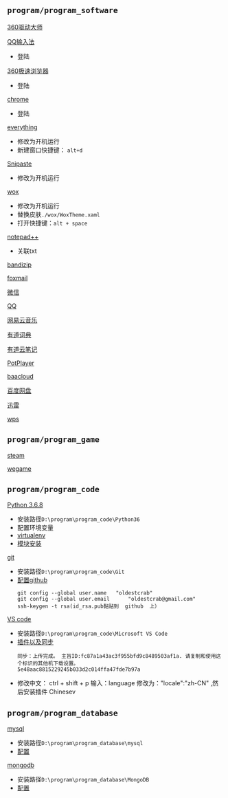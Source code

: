 
## `program/program_software`
[360驱动大师](http://www.360.cn/qudongdashi/)

[QQ输入法](http://qq.pinyin.cn)
- 登陆


[360极速浏览器](https://browser.360.cn/ee/)
- 登陆


[chrome](https://www.google.cn/intl/zh-CN/chrome/)
- 登陆

[everything](http://www.voidtools.com/downloads/)
- 修改为开机运行
- 新建窗口快捷键： `alt+d`


[Snipaste](https://zh.snipaste.com/index.html)
- 修改为开机运行


[wox](https://github.com/Wox-launcher/Wox/releases)
- 修改为开机运行
- 替换皮肤`./wox/WoxTheme.xaml`
- 打开快捷键：`alt + space`


[notepad++](https://notepad-plus-plus.org)
- 关联txt


[bandizip](https://www.bandisoft.com/bandizip/)

[foxmail](https://www.foxmail.com)

[微信](https://pc.weixin.qq.com)

[QQ](https://office.qq.com)

[网易云音乐](https://music.163.com)

[有道词典](http://cidian.youdao.com)

[有道云笔记](http://note.youdao.com)

[PotPlayer](https://daumpotplayer.com/download/)

[baacloud](https://www.baacloud37.com/shiyong.php)

[百度网盘](http://pan.baidu.com/download)

[迅雷](https://www.xunlei.com)

[wps](https://www.wps.cn)

## `program/program_game`
[steam](https://store.steampowered.com)

[wegame](https://www.wegame.com.cn)

## `program/program_code`
[Python 3.6.8](https://www.python.org/downloads/windows/)
- 安装路径`D:\program\program_code\Python36`
- 配置环境变量
- [virtualenv](/python/example/virtualenv_基础和virtualenvwrapper.md)
- [模块安装](/python/example/模块安装.md)


[git](https://git-scm.com/downloads)
- 安装路径`D:\program\program_code\Git`
- [配置github](/git/github基础.md)
    ```git
    git config --global user.name   "oldestcrab"
    git config --global user.email      "oldestcrab@gmail.com"
    ssh-keygen -t rsa(id_rsa.pub黏贴到  github  上）
    ```

[VS code](https://code.visualstudio.com/)
- 安装路径`D:\program\program_code\Microsoft VS Code`
-  [插件以及同步](/vscode/插件及其错误.md)
    ```
    同步：上传完成。 主旨ID:fc87a1a43ac3f955bfd9c8489503af1a. 请复制和使用这个标识的其他机下载设置。
    5e48aac8815229245b033d2c014ffa47fde7b97a
    ```
- 修改中文： ctrl + shift + p 输入：language 修改为："locale":"zh-CN" ,然后安装插件 Chinesev

## `program/program_database`
[mysql](https://dev.mysql.com/downloads/mysql/)
- 安装路径`D:\program\program_database\mysql`
- [配置](/sql/mysql/mysql_安装及问题.md)

[mongodb](https://www.mongodb.com/download-center/community)
- 安装路径`D:\program\program_database\MongoDB`
- [配置](/sql/mongodb/mongodb_安装及问题.md)